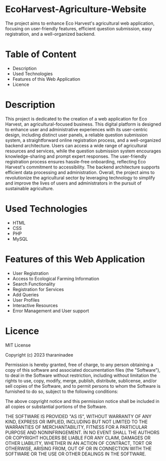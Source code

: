 # EcoHarvest-Agriculture-Website
The project aims to enhance Eco Harvest's agricultural web application, focusing on user-friendly features, efficient question submission, easy registration, and a well-organized backend.

# Table of Content
- Description
- Used Technologies
- Features of this Web Application
- Licence

# Description
This project is dedicated to the creation of a web application for Eco Harvest, an agricultural-focused business. This digital platform is designed to enhance user and administrative experiences with its user-centric design, including distinct user panels, a reliable question submission system, a straightforward online registration process, and a well-organized backend architecture. Users can access a wide range of agricultural resources and services, while the question submission system encourages knowledge-sharing and prompt expert responses. The user-friendly registration process ensures hassle-free onboarding, reflecting Eco Harvest's commitment to accessibility. The backend architecture supports efficient data processing and administration. Overall, the project aims to revolutionize the agricultural sector by leveraging technology to simplify and improve the lives of users and administrators in the pursuit of sustainable agriculture.

# Used Technologies
- HTML
- CSS
- PHP
- MySQL

# Features of this Web Application
- User Registration
- Access to Ecological Farming Information
- Search Functionality
- Registration for Services
- Add Queries
- User Profiles
- Interactive Resources
- Error Management and User support

# Licence
MIT License

Copyright (c) 2023 tharaninadee

Permission is hereby granted, free of charge, to any person obtaining a copy
of this software and associated documentation files (the "Software"), to deal
in the Software without restriction, including without limitation the rights
to use, copy, modify, merge, publish, distribute, sublicense, and/or sell
copies of the Software, and to permit persons to whom the Software is
furnished to do so, subject to the following conditions:

The above copyright notice and this permission notice shall be included in all
copies or substantial portions of the Software.

THE SOFTWARE IS PROVIDED "AS IS", WITHOUT WARRANTY OF ANY KIND, EXPRESS OR
IMPLIED, INCLUDING BUT NOT LIMITED TO THE WARRANTIES OF MERCHANTABILITY,
FITNESS FOR A PARTICULAR PURPOSE AND NONINFRINGEMENT. IN NO EVENT SHALL THE
AUTHORS OR COPYRIGHT HOLDERS BE LIABLE FOR ANY CLAIM, DAMAGES OR OTHER
LIABILITY, WHETHER IN AN ACTION OF CONTRACT, TORT OR OTHERWISE, ARISING FROM,
OUT OF OR IN CONNECTION WITH THE SOFTWARE OR THE USE OR OTHER DEALINGS IN THE
SOFTWARE.







